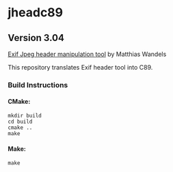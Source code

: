 # jheadc89
## Version 3.04

[Exif Jpeg header manipulation tool](https://www.sentex.ca/~mwandel/jhead/) by Matthias Wandels 

This repository translates Exif header tool into C89.

### Build Instructions

#### CMake:

```
mkdir build
cd build
cmake ..
make
```

#### Make:

```
make
```
